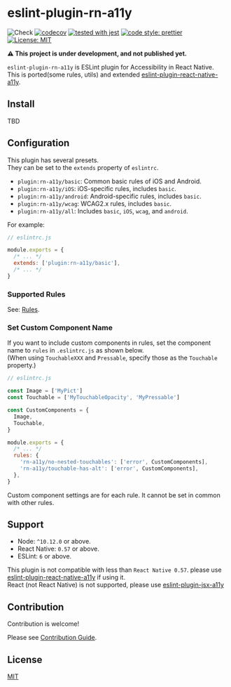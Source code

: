 # eslint-plugin-rn-a11y

![Check](https://github.com/grgr-dkrk/eslint-plugin-rn-a11y/workflows/Check/badge.svg?branch=main) [![codecov](https://codecov.io/gh/grgr-dkrk/eslint-plugin-rn-a11y/branch/main/graph/badge.svg?token=PP1M0GNDZ5)](https://codecov.io/gh/grgr-dkrk/eslint-plugin-rn-a11y) [![tested with jest](https://img.shields.io/badge/tested_with-jest-99424f.svg)](https://github.com/facebook/jest) [![code style: prettier](https://img.shields.io/badge/code_style-prettier-ff69b4.svg?style=flat-square)](https://github.com/prettier/prettier) [![License: MIT](https://img.shields.io/badge/License-MIT-yellow.svg)](https://opensource.org/licenses/MIT)

**⚠️ This project is under development, and not published yet.**

`eslint-plugin-rn-a11y` is ESLint plugin for Accessibility in React Native.  
This is ported(some rules, utils) and extended [eslint-plugin-react-native-a11y](https://github.com/FormidableLabs/eslint-plugin-react-native-a11y).

## Install

TBD

## Configuration

This plugin has several presets.  
They can be set to the `extends` property of `eslintrc`.

- `plugin:rn-a11y/basic`: Common basic rules of iOS and Android.
- `plugin:rn-a11y/iOS`: iOS-specific rules, includes `basic`.
- `plugin:rn-a11y/android`: Android-specific rules, includes `basic`.
- `plugin:rn-a11y/wcag`: WCAG2.x rules, includes `basic`.
- `plugin:rn-a11y/all`: Includes `basic`, `iOS`, `wcag`, and `android`.

For example:

```javascript
// eslintrc.js

module.exports = {
  /* ... */
  extends: ['plugin:rn-a11y/basic'],
  /* ... */
}
```

### Supported Rules

See: [Rules](./docs/rules/README.md).

### Set Custom Component Name

If you want to include custom components in rules, set the component name to `rules` in `.eslintrc.js` as shown below.  
(When using `TouchableXXX` and `Pressable`, specify those as the `Touchable` property.)

```javascript
// eslintrc.js

const Image = ['MyPict']
const Touchable = ['MyTouchableOpacity', 'MyPressable']

const CustomComponents = {
  Image,
  Touchable,
}

module.exports = {
  /* ... */
  rules: {
    'rn-a11y/no-nested-touchables': ['error', CustomComponents],
    'rn-a11y/touchable-has-alt': ['error', CustomComponents],
  },
}
```

Custom component settings are for each rule. It cannot be set in common with other rules.

## Support

- Node: `^10.12.0` or above.
- React Native: `0.57` or above.
- ESLint: `6` or above.

This plugin is not compatible with less than `React Native 0.57`. please use [eslint-plugin-react-native-a11y](https://github.com/FormidableLabs/eslint-plugin-react-native-a11y) if using it.  
React (not React Native) is not supported, please use [eslint-plugin-jsx-a11y](https://github.com/jsx-eslint/eslint-plugin-jsx-a11y)

## Contribution

Contribution is welcome!

Please see [Contribution Guide](CONTRIBUTING.md).

## License

[MIT](LICENSE.md)
